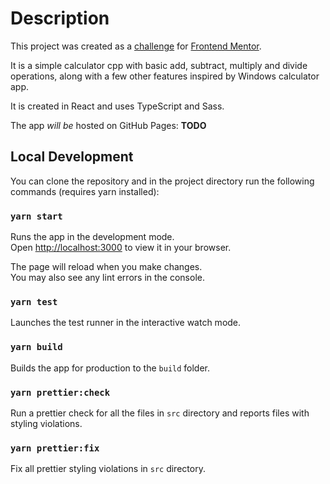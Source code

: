 # Description

This project was created as a [challenge](https://www.frontendmentor.io/challenges/calculator-app-9lteq5N29) for [Frontend Mentor](https://www.frontendmentor.io).

It is a simple calculator cpp with basic add, subtract, multiply and divide operations, along with a few other features inspired by Windows calculator app.

It is created in React and uses TypeScript and Sass.

The app _will be_ hosted on GitHub Pages: **TODO**

## Local Development

You can clone the repository and in the project directory run the following commands (requires yarn installed):

### `yarn start`

Runs the app in the development mode.\
Open [http://localhost:3000](http://localhost:3000) to view it in your browser.

The page will reload when you make changes.\
You may also see any lint errors in the console.

### `yarn test`

Launches the test runner in the interactive watch mode.

### `yarn build`

Builds the app for production to the `build` folder.

### `yarn prettier:check`

Run a prettier check for all the files in `src` directory and reports files with styling violations.

### `yarn prettier:fix`

Fix all prettier styling violations in `src` directory.
